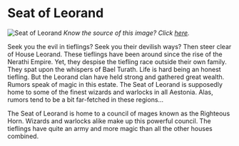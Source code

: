 # Seat of Leorand
![Seat of Leorand](https://78.media.tumblr.com/f6f6f848b3281d187443e6c7548d116e/tumblr_osl74eQZEz1v2s0s4o2_1280.jpg)
*Know the source of this image? Click [here](https://airtable.com/shr3qtfCwGUUMYQqI).*

Seek you the evil in tieflings? Seek you their devilish ways? Then steer clear of House Leorand. These tieflings have been around since the rise of the Nerathi Empire. Yet, they despise the tiefling race outside their own family. They spat upon the whispers of Bael Turath. Life is hard being an honest tiefling. But the Leorand clan have held strong and gathered great wealth. Rumors speak of magic in this estate. The Seat of Leorand is supposedly home to some of the finest wizards and warlocks in all Aestonia. Alas, rumors tend to be a bit far-fetched in these regions…

The Seat of Leorand is home to a council of mages known as the Righteous Horn. Wizards and warlocks alike make up this powerful council. The tieflings have quite an army and more magic than all the other houses combined.